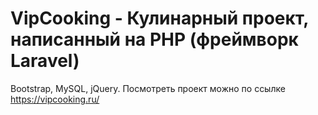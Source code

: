 # VipCooking - Кулинарный проект, написанный на PHP (фреймворк Laravel)
Bootstrap, MySQL, jQuery. Посмотреть проект можно по ссылке https://vipcooking.ru/ 

